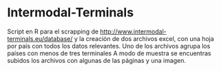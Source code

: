 # Intermodal-Terminals

Script en R para el scrapping de http://www.intermodal-terminals.eu/database/ y la creación de dos archivos excel, con una hoja por país con todos los datos relevantes. 
Uno de los archivos agrupa los países con menos de tres terminales
A modo de muestra se encuentras subidos los archivos con algunas de las páginas y una imagen.
